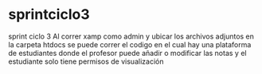 # sprintciclo3
sprint ciclo 3
Al correr xamp como admin y ubicar los archivos adjuntos en la carpeta htdocs se puede correr el codigo en el cual hay una plataforma de estudiantes donde
el profesor puede añadir o modificar las notas y el estudiante solo tiene permisos de visualización 

